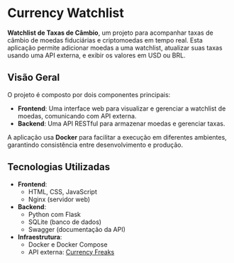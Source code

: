 # Currency Watchlist

**Watchlist de Taxas de Câmbio**, um projeto para acompanhar taxas de câmbio de moedas fiduciárias e criptomoedas em tempo real. Esta aplicação permite adicionar moedas a uma watchlist, atualizar suas taxas usando uma API externa, e exibir os valores em USD ou BRL.

## Visão Geral
O projeto é composto por dois componentes principais:
- **Frontend**: Uma interface web para visualizar e gerenciar a watchlist de moedas, comunicando com API externa.
- **Backend**: Uma API RESTful para armazenar moedas e gerenciar taxas.

A aplicação usa **Docker** para facilitar a execução em diferentes ambientes, garantindo consistência entre desenvolvimento e produção.

## Tecnologias Utilizadas
- **Frontend**:
  - HTML, CSS, JavaScript
  - Nginx (servidor web)
- **Backend**:
  - Python com Flask
  - SQLite (banco de dados)
  - Swagger (documentação da API)
- **Infraestrutura**:
  - Docker e Docker Compose
  - API externa: [Currency Freaks](https://currencyfreaks.com/)
